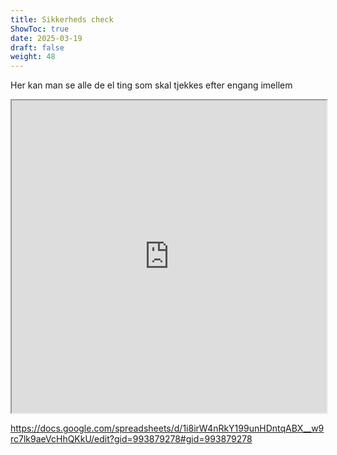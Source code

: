 ```yaml
---
title: Sikkerheds check
ShowToc: true
date: 2025-03-19
draft: false
weight: 48
---
```


Her kan man se alle de el ting som skal tjekkes efter engang imellem

<!-- prettier-ignore-start -->
<iframe style="width: 100%;  height: 500px" src="https://docs.google.com/spreadsheets/d/e/2PACX-1vQuAvdLRprbt4b7tcmFZNnv8eournChbjGpQbltYWOKLs_i5GhMKDWQ6fco1T0HztshZPCkysOz6rTv/pubhtml?gid=993879278&amp;single=true&amp;widget=true&amp;headers=false"></iframe>
<!-- prettier-ignore-end -->

<https://docs.google.com/spreadsheets/d/1i8irW4nRkY199unHDntqABX__w9rc7lk9aeVcHhQKkU/edit?gid=993879278#gid=993879278>
